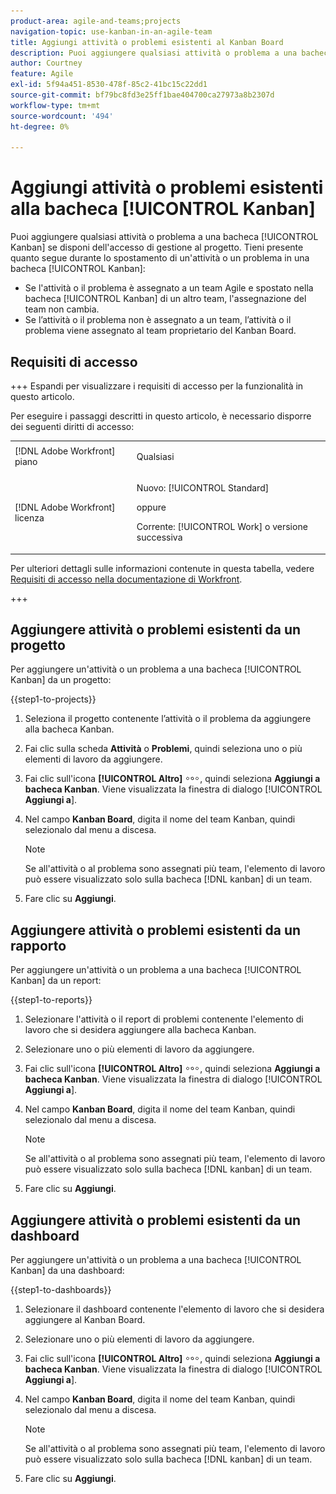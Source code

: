 ```yaml
---
product-area: agile-and-teams;projects
navigation-topic: use-kanban-in-an-agile-team
title: Aggiungi attività o problemi esistenti al Kanban Board
description: Puoi aggiungere qualsiasi attività o problema a una bacheca Kanban se disponi dell’accesso Gestisci al progetto.
author: Courtney
feature: Agile
exl-id: 5f94a451-8530-478f-85c2-41bc15c22dd1
source-git-commit: bf79bc8fd3e25ff1bae404700ca27973a8b2307d
workflow-type: tm+mt
source-wordcount: '494'
ht-degree: 0%

---
```


# Aggiungi attività o problemi esistenti alla bacheca [!UICONTROL Kanban]

<!-- Audited: 4/2025 -->

Puoi aggiungere qualsiasi attività o problema a una bacheca [!UICONTROL Kanban] se disponi dell&#39;accesso di gestione al progetto. Tieni presente quanto segue durante lo spostamento di un&#39;attività o un problema in una bacheca [!UICONTROL Kanban]:

* Se l&#39;attività o il problema è assegnato a un team Agile e spostato nella bacheca [!UICONTROL Kanban] di un altro team, l&#39;assegnazione del team non cambia.
* Se l’attività o il problema non è assegnato a un team, l’attività o il problema viene assegnato al team proprietario del Kanban Board.

## Requisiti di accesso

+++ Espandi per visualizzare i requisiti di accesso per la funzionalità in questo articolo.

Per eseguire i passaggi descritti in questo articolo, è necessario disporre dei seguenti diritti di accesso:

<table style="table-layout:auto"> 
 <col> 
 </col> 
 <col> 
 </col> 
 <tbody> 
  <tr> 
   <td role="rowheader">[!DNL Adobe Workfront] piano</td> 
   <td> <p>Qualsiasi</p> </td> 
  </tr> 
  <tr> 
   <td role="rowheader">[!DNL Adobe Workfront] licenza</td> 
   <td> <p>Nuovo: [!UICONTROL Standard]</p> 
   oppure
   <p>Corrente: [!UICONTROL Work] o versione successiva</p> </td> 
  </tr>
 </tbody> 
</table>

Per ulteriori dettagli sulle informazioni contenute in questa tabella, vedere [Requisiti di accesso nella documentazione di Workfront](/help/quicksilver/administration-and-setup/add-users/access-levels-and-object-permissions/access-level-requirements-in-documentation.md).

+++

## Aggiungere attività o problemi esistenti da un progetto

Per aggiungere un&#39;attività o un problema a una bacheca [!UICONTROL Kanban] da un progetto:

{{step1-to-projects}}

1. Seleziona il progetto contenente l’attività o il problema da aggiungere alla bacheca Kanban.
1. Fai clic sulla scheda **Attività** o **Problemi**, quindi seleziona uno o più elementi di lavoro da aggiungere.
1. Fai clic sull&#39;icona **[!UICONTROL Altro]** ![Altro icona](assets/more-icon.png), quindi seleziona **Aggiungi a bacheca Kanban**. Viene visualizzata la finestra di dialogo [!UICONTROL **Aggiungi a**].
1. Nel campo **Kanban Board**, digita il nome del team Kanban, quindi selezionalo dal menu a discesa.

   >[!NOTE]
   >
   >Se all&#39;attività o al problema sono assegnati più team, l&#39;elemento di lavoro può essere visualizzato solo sulla bacheca [!DNL kanban] di un team.

1. Fare clic su **Aggiungi**.


## Aggiungere attività o problemi esistenti da un rapporto

Per aggiungere un&#39;attività o un problema a una bacheca [!UICONTROL Kanban] da un report:

{{step1-to-reports}}

1. Selezionare l&#39;attività o il report di problemi contenente l&#39;elemento di lavoro che si desidera aggiungere alla bacheca Kanban.
1. Selezionare uno o più elementi di lavoro da aggiungere.
1. Fai clic sull&#39;icona **[!UICONTROL Altro]** ![Altro icona](assets/more-icon.png), quindi seleziona **Aggiungi a bacheca Kanban**. Viene visualizzata la finestra di dialogo [!UICONTROL **Aggiungi a**].
1. Nel campo **Kanban Board**, digita il nome del team Kanban, quindi selezionalo dal menu a discesa.

   >[!NOTE]
   >
   >Se all&#39;attività o al problema sono assegnati più team, l&#39;elemento di lavoro può essere visualizzato solo sulla bacheca [!DNL kanban] di un team.

1. Fare clic su **Aggiungi**.



## Aggiungere attività o problemi esistenti da un dashboard

Per aggiungere un&#39;attività o un problema a una bacheca [!UICONTROL Kanban] da una dashboard:

{{step1-to-dashboards}}

1. Selezionare il dashboard contenente l&#39;elemento di lavoro che si desidera aggiungere al Kanban Board.
1. Selezionare uno o più elementi di lavoro da aggiungere.
1. Fai clic sull&#39;icona **[!UICONTROL Altro]** ![Altro icona](assets/more-icon.png), quindi seleziona **Aggiungi a bacheca Kanban**. Viene visualizzata la finestra di dialogo [!UICONTROL **Aggiungi a**].
1. Nel campo **Kanban Board**, digita il nome del team Kanban, quindi selezionalo dal menu a discesa.

   >[!NOTE]
   >
   >Se all&#39;attività o al problema sono assegnati più team, l&#39;elemento di lavoro può essere visualizzato solo sulla bacheca [!DNL kanban] di un team.

1. Fare clic su **Aggiungi**.